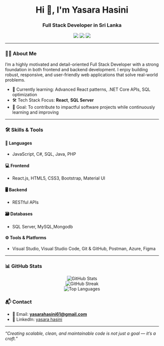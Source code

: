 <h1 align="center">Hi 👋, I'm Yasara Hasini</h1>
<h3 align="center">Full Stack Developer  in Sri Lanka</h3>

<p align="center">
  <a href="mailto:yasarahasini61@gmail.com"><img src="https://img.shields.io/badge/email-yasarahasini61@gmail.com-red?style=flat-square&logo=gmail" /></a>
  <a href="https://www.linkedin.com/in/yasara-hasini-2375b42b9/" target="_blank"><img src="https://img.shields.io/badge/LinkedIn-Yasara%20Hasini-blue?style=flat-square&logo=linkedin" /></a>
  <a href="https://github.com/yasarahasini"><img src="https://img.shields.io/github/followers/yasarahasini?label=Follow&style=flat-square" /></a>
</p>

---

### 👩‍💻 About Me

I’m a highly motivated and detail-oriented Full Stack Developer with a strong foundation in both frontend and backend development. I enjoy building robust, responsive, and user-friendly web applications that solve real-world problems.

- 🌱 Currently learning: Advanced React patterns, .NET Core APIs, SQL optimization
- 🛠 Tech Stack Focus: **React**, **SQL Server**
- 🎯 Goal: To contribute to impactful software projects while continuously learning and improving

---

### 🛠️ Skills & Tools

#### 🧠 Languages
- JavaScript, C#, SQL, Java, PHP

#### 💻 Frontend
- React.js, HTML5, CSS3, Bootstrap, Material UI

#### 🖥️ Backend
-  RESTful APIs

#### 🗃️ Databases
- SQL Server, MySQL,Mongodb

#### ⚙️ Tools & Platforms
- Visual Studio, Visual Studio Code, Git & GitHub, Postman, Azure, Figma

---

### 📊 GitHub Stats

<p align="center">
  <img src="https://github-readme-stats.vercel.app/api?username=yasarahasini&show_icons=true&theme=default" alt="GitHub Stats" />
  <br/>
  <img src="https://github-readme-streak-stats.herokuapp.com/?user=yasarahasini&theme=default" alt="GitHub Streak" />
  <br/>
  <img src="https://github-readme-stats.vercel.app/api/top-langs/?username=yasarahasini&layout=compact&theme=default" alt="Top Languages" />
</p>


### 📬 Contact

- 📧 Email: **yasarahasini61@gmail.com**
- 💼 LinkedIn: [yasara hasini](https://www.linkedin.com/in/yasara-hasini-2375b42b9/)

---

_“Creating scalable, clean, and maintainable code is not just a goal — it’s a craft.”_
